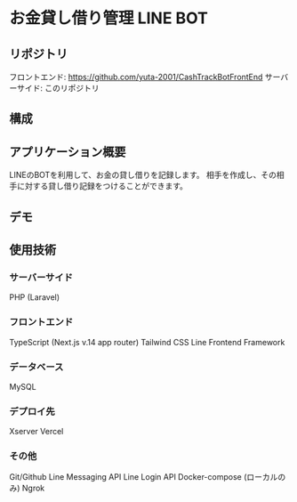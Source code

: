 # お金貸し借り管理 LINE BOT

## リポジトリ

フロントエンド: https://github.com/yuta-2001/CashTrackBotFrontEnd
サーバーサイド: このリポジトリ

## 構成


## アプリケーション概要
LINEのBOTを利用して、お金の貸し借りを記録します。
相手を作成し、その相手に対する貸し借り記録をつけることができます。

## デモ

## 使用技術
### サーバーサイド
PHP (Laravel)

### フロントエンド
TypeScript (Next.js v.14 app router)
Tailwind CSS
Line Frontend Framework

### データベース
MySQL

### デプロイ先
Xserver
Vercel

### その他
Git/Github
Line Messaging API
Line Login API
Docker-compose (ローカルのみ)
Ngrok
